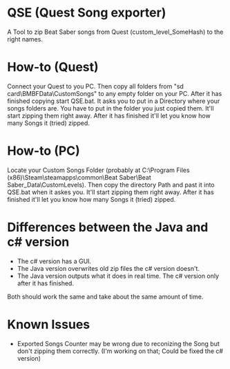 # QSE (Quest Song exporter)
A Tool to zip Beat Saber songs from Quest (custom_level_SomeHash) to the right names.

# How-to (Quest)
Connect your Quest to you PC. Then copy all folders from "sd card\BMBFData\CustomSongs" to any empty folder on your PC. After it has finished copying start QSE.bat. It asks you to put in a Directory where your songs folders are. You have to put in the folder you just copied them. It'll start zipping them right away. After it has finished it'll let you know how many Songs it (tried) zipped.

# How-to (PC)
Locate your Custom Songs Folder (probably at C:\Program Files (x86)\Steam\steamapps\common\Beat Saber\Beat Saber_Data\CustomLevels). Then copy the directory Path and past it into QSE.bat when it askes you. It'll start zipping them right away. After it has finished it'll let you know how many Songs it (tried) zipped.

# Differences between the Java and c# version
- The c# version has a GUI.
- The Java version overwrites old zip files the c# version doesn't.
- The Java version outputs what it does in real time. The c# version only after it has finished.

Both should work the same and take about the same amount of time.

# Known Issues
- Exported Songs Counter may be wrong due to reconizing the Song but don't zipping them correctly. (I'm working on that; Could be fixed the c# version)
